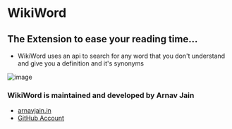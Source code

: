 # WikiWord
## The Extension to ease your reading time...

- WikiWord uses an api to search for any word that you don't understand and give you a definition and it's synonyms 

![image](https://user-images.githubusercontent.com/70736942/119270543-cda13d80-bc1a-11eb-930c-03ebe7738f3e.png)

### WikiWord is maintained and developed by Arnav Jain
- [arnavjain.in](https://arnavjain.in) <br>
- [GitHub Account](https://github.com/arnavjainn06)
